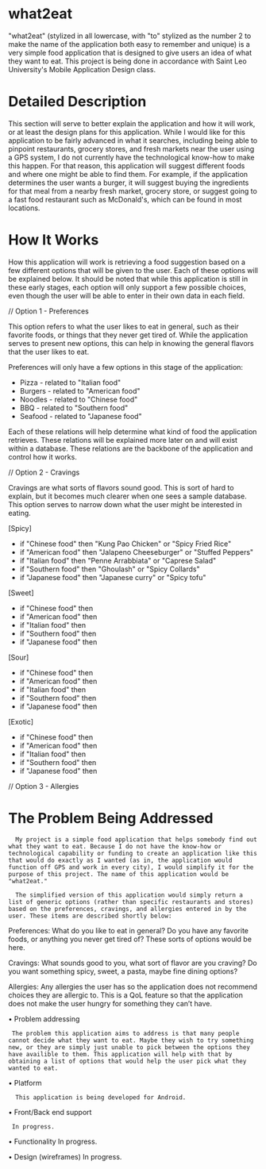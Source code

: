 # what2eat

"what2eat" (stylized in all lowercase, with "to" stylized as the number 2 to make the name of the application both easy to remember and unique) is a very simple food application that is designed to give users an idea of what they want to eat. This project is being done in accordance with Saint Leo University's Mobile Application Design class.

# Detailed Description

This section will serve to better explain the application and how it will work, or at least the design plans for this application. While I would like for this application to be fairly advanced in what it searches, including being able to pinpoint restaurants, grocery stores, and fresh markets near the user using a GPS system, I do not currently have the technological know-how to make this happen. For that reason, this application will suggest different foods and where one might be able to find them. For example, if the application determines the user wants a burger, it will suggest buying the ingredients for that meal from a nearby fresh market, grocery store, or suggest going to a fast food restaurant such as McDonald's, which can be found in most locations.

# How It Works

How this application will work is retrieving a food suggestion based on a few different options that will be given to the user. Each of these options will be explained below. It should be noted that while this application is still in these early stages, each option will only support a few possible choices, even though the user will be able to enter in their own data in each field.

// Option 1 - Preferences 

This option refers to what the user likes to eat in general, such as their favorite foods, or things that they never get tired of. While the application serves to present new options, this can help in knowing the general flavors that the user likes to eat.

Preferences will only have a few options in this stage of the application:

- Pizza - related to "Italian food"
- Burgers - related to "American food"
- Noodles - related to "Chinese food"
- BBQ - related to "Southern food"
- Seafood - related to "Japanese food"

Each of these relations will help determine what kind of food the application retrieves. These relations will be explained more later on and will exist within a database. These relations are the backbone of the application and control how it works.

// Option 2 - Cravings

Cravings are what sorts of flavors sound good. This is sort of hard to explain, but it becomes much clearer when one sees a sample database. This option serves to narrow down what the user might be interested in eating.

[Spicy]
- if "Chinese food" then "Kung Pao Chicken" or "Spicy Fried Rice"
- if "American food" then "Jalapeno Cheeseburger" or "Stuffed Peppers"
- if "Italian food" then "Penne Arrabbiata" or "Caprese Salad"
- if "Southern food" then "Ghoulash" or "Spicy Collards"
- if "Japanese food" then "Japanese curry" or "Spicy tofu"

[Sweet]
- if "Chinese food" then
- if "American food" then
- if "Italian food" then
- if "Southern food" then
- if "Japanese food" then

[Sour]
- if "Chinese food" then
- if "American food" then
- if "Italian food" then
- if "Southern food" then
- if "Japanese food" then

[Exotic]
- if "Chinese food" then
- if "American food" then
- if "Italian food" then
- if "Southern food" then
- if "Japanese food" then

// Option 3 - Allergies

# The Problem Being Addressed 



      My project is a simple food application that helps somebody find out what they want to eat. Because I do not have the know-how or technological capability or funding to create an application like this that would do exactly as I wanted (as in, the application would function off GPS and work in every city), I would simplify it for the purpose of this project. The name of this application would be "what2eat."

      The simplified version of this application would simply return a list of generic options (rather than specific restaurants and stores) based on the preferences, cravings, and allergies entered in by the user. These items are described shortly below:

Preferences: What do you like to eat in general? Do you have any favorite foods, or anything you never get tired of? These sorts of options would be here.

Cravings: What sounds good to you, what sort of flavor are you craving? Do you want something spicy, sweet, a pasta, maybe fine dining options?

Allergies: Any allergies the user has so the application does not recommend choices they are allergic to. This is a QoL feature so that the application does not make the user hungry for something they can’t have.

•	Problem addressing

     The problem this application aims to address is that many people cannot decide what they want to eat. Maybe they wish to try something new, or they are simply just unable to pick between the options they have availible to them. This application will help with that by obtaining a list of options that would help the user pick what they wanted to eat.
     
•	Platform

      This application is being developed for Android.
      
•	Front/Back end support

     In progress.
     
•	Functionality
      In progress.
      
•	Design (wireframes)
      In progress.
